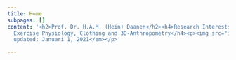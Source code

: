 ```yaml
---
title: Home
subpages: []
content: '<h2>Prof. Dr. H.A.M. (Hein) Daanen</h2><h4>Research Interests: Thermal Physiology,
  Exercise Physiology, Clothing and 3D-Anthropometry</h4><p><img src="images/heindaanen21.jpg"></p><p><em>Last
  updated: Januari 1, 2021</em></p>'

---
```

